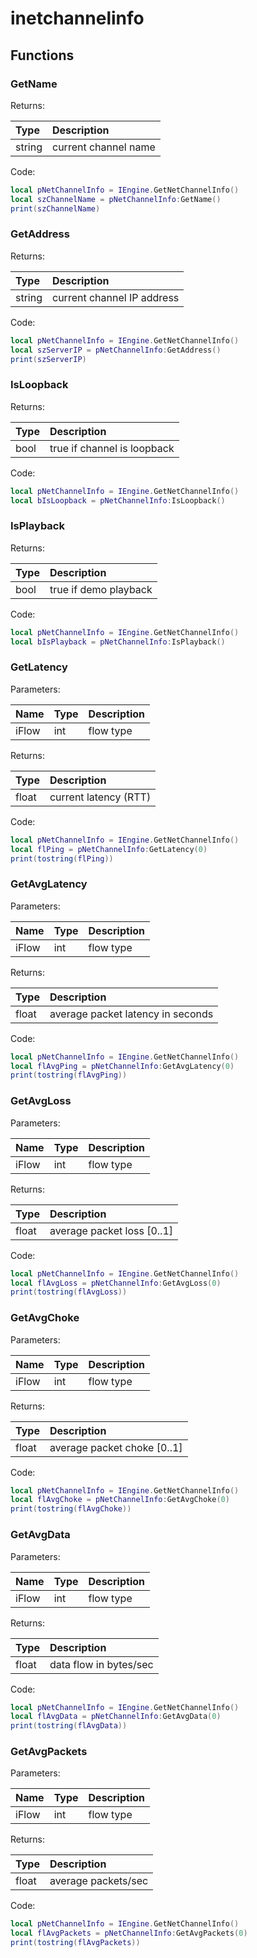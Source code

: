 # inetchannelinfo

## Functions

### GetName

Returns:

| Type | Description |
| :--- | :--- |
| string | current channel name |

Code:

```lua
local pNetChannelInfo = IEngine.GetNetChannelInfo()
local szChannelName = pNetChannelInfo:GetName()
print(szChannelName)
```

### GetAddress

Returns:

| Type | Description |
| :--- | :--- |
| string | current channel IP address |

Code:

```lua
local pNetChannelInfo = IEngine.GetNetChannelInfo()
local szServerIP = pNetChannelInfo:GetAddress()
print(szServerIP)
```

### IsLoopback

Returns:

| Type | Description |
| :--- | :--- |
| bool | true if channel is loopback |

Code:

```lua
local pNetChannelInfo = IEngine.GetNetChannelInfo()
local bIsLoopback = pNetChannelInfo:IsLoopback()
```

### IsPlayback

Returns:

| Type | Description |
| :--- | :--- |
| bool | true if demo playback |

Code:

```lua
local pNetChannelInfo = IEngine.GetNetChannelInfo()
local bIsPlayback = pNetChannelInfo:IsPlayback()
```

### GetLatency

Parameters:

| Name | Type | Description |
| :--- | :--- | :--- |
| iFlow | int | flow type |

Returns:

| Type | Description |
| :--- | :--- |
| float | current latency \(RTT\) |

Code:

```lua
local pNetChannelInfo = IEngine.GetNetChannelInfo()
local flPing = pNetChannelInfo:GetLatency(0)
print(tostring(flPing))
```

### GetAvgLatency

Parameters:

| Name | Type | Description |
| :--- | :--- | :--- |
| iFlow | int | flow type |

Returns:

| Type | Description |
| :--- | :--- |
| float | average packet latency in seconds |

Code:

```lua
local pNetChannelInfo = IEngine.GetNetChannelInfo()
local flAvgPing = pNetChannelInfo:GetAvgLatency(0)
print(tostring(flAvgPing))
```

### GetAvgLoss

Parameters:

| Name | Type | Description |
| :--- | :--- | :--- |
| iFlow | int | flow type |

Returns:

| Type | Description |
| :--- | :--- |
| float | average packet loss \[0..1\] |

Code:

```lua
local pNetChannelInfo = IEngine.GetNetChannelInfo()
local flAvgLoss = pNetChannelInfo:GetAvgLoss(0)
print(tostring(flAvgLoss))
```

### GetAvgChoke

Parameters:

| Name | Type | Description |
| :--- | :--- | :--- |
| iFlow | int | flow type |

Returns:

| Type | Description |
| :--- | :--- |
| float | average packet choke \[0..1\] |

Code:

```lua
local pNetChannelInfo = IEngine.GetNetChannelInfo()
local flAvgChoke = pNetChannelInfo:GetAvgChoke(0)
print(tostring(flAvgChoke))
```

### GetAvgData

Parameters:

| Name | Type | Description |
| :--- | :--- | :--- |
| iFlow | int | flow type |

Returns:

| Type | Description |
| :--- | :--- |
| float | data flow in bytes/sec |

Code:

```lua
local pNetChannelInfo = IEngine.GetNetChannelInfo()
local flAvgData = pNetChannelInfo:GetAvgData(0)
print(tostring(flAvgData))
```

### GetAvgPackets

Parameters:

| Name | Type | Description |
| :--- | :--- | :--- |
| iFlow | int | flow type |

Returns:

| Type | Description |
| :--- | :--- |
| float | average packets/sec |

Code:

```lua
local pNetChannelInfo = IEngine.GetNetChannelInfo()
local flAvgPackets = pNetChannelInfo:GetAvgPackets(0)
print(tostring(flAvgPackets))
```

